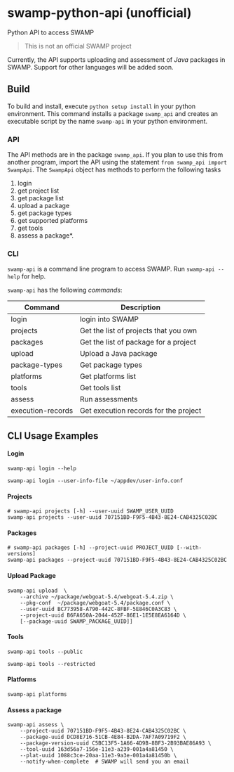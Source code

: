 # swamp-python-api (unofficial)
Python API to access SWAMP

> This is not an official SWAMP project

Currently, the API supports uploading and assessment of *Java* packages in SWAMP. Support for other languages will be added soon.

## Build
To build and install, execute `python setup install` in your python environment. This command installs a package `swamp_api` and creates an executable script by the name `swamp-api` in your python environment.

### API
The API methods are in the package `swamp_api`. If you plan to use this from another program, import the API using the statement `from swamp_api import SwampApi`. The `SwampApi` object has methods to perform the following tasks
1. login
2. get project list
3. get package list
4. upload a package
5. get package types
6. get supported platforms
7. get tools
8. assess a package*.

### CLI
`swamp-api` is a command line program to access SWAMP. Run `swamp-api --help` for help.

`swamp-api` has the following *commands*:

| Command | Description |
| --- | --- |
| login          | login into SWAMP |
|    projects          |  Get the list of projects that you own |
|    packages          |  Get the list of package for a project |
|    upload            |  Upload a Java package |
|    package-types     |  Get package types |
|    platforms         |  Get platforms list |
|    tools             |  Get tools list |
|    assess            |  Run assessments |
|    execution-records |   Get execution records for the project |


## CLI Usage Examples

#### Login
```
swamp-api login --help

swamp-api login --user-info-file ~/appdev/user-info.conf
```

#### Projects
```
# swamp-api projects [-h] --user-uuid SWAMP_USER_UUID
swamp-api projects --user-uuid 707151BD-F9F5-4B43-8E24-CAB4325C02BC

```

#### Packages
```
# swamp-api packages [-h] --project-uuid PROJECT_UUID [--with-versions]
swamp-api packages --project-uuid 707151BD-F9F5-4B43-8E24-CAB4325C02BC

```

#### Upload Package
```
swamp-api upload  \
    --archive ~/package/webgoat-5.4/webgoat-5.4.zip \
    --pkg-conf  ~/package/webgoat-5.4/package.conf \
    --user-uuid BC773958-A790-442C-8FBF-5E846C0A3C83 \
    --project-uuid B6FA650A-2044-452F-86E1-1E5E8EA6164D \
    [--package-uuid SWAMP_PACKAGE_UUID]]
```

#### Tools
```
swamp-api tools --public

swamp-api tools --restricted
```

#### Platforms
```
swamp-api platforms
```

#### Assess a package

```
swamp-api assess \
    --project-uuid 707151BD-F9F5-4B43-8E24-CAB4325C02BC \
    --package-uuid DCD8E716-51CB-4E84-B2DA-7AF7A09719F2 \
    --package-version-uuid C5BC13F5-1A66-4D9B-8BF3-2B93BAE86A93 \
    --tool-uuid 163d56a7-156e-11e3-a239-001a4a81450 \
    --plat-uuid 1088c3ce-20aa-11e3-9a3e-001a4a81450b \
    --notify-when-complete  # SWAMP will send you an email
```
